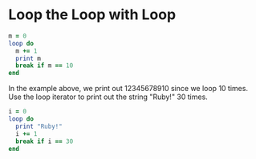 # Loop the Loop with Loop

```ruby
m = 0
loop do
  m += 1
  print m
  break if m == 10
end
```

In the example above, we print out 12345678910 since we loop 10 times.
Use the loop iterator to print out the string "Ruby!" 30 times.

```ruby
i = 0
loop do
  print "Ruby!"
  i += 1
  break if i == 30
end
```
